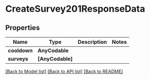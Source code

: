 # CreateSurvey201ResponseData

## Properties
Name | Type | Description | Notes
------------ | ------------- | ------------- | -------------
**cooldown** | **AnyCodable** |  | 
**surveys** | **[AnyCodable]** |  | 

[[Back to Model list]](../README.md#documentation-for-models) [[Back to API list]](../README.md#documentation-for-api-endpoints) [[Back to README]](../README.md)


